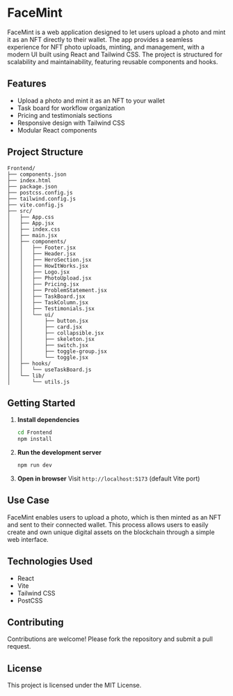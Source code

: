 # FaceMint

FaceMint is a web application designed to let users upload a photo and mint it as an NFT directly to their wallet. The app provides a seamless experience for NFT photo uploads, minting, and management, with a modern UI built using React and Tailwind CSS. The project is structured for scalability and maintainability, featuring reusable components and hooks.

## Features
- Upload a photo and mint it as an NFT to your wallet
- Task board for workflow organization
- Pricing and testimonials sections
- Responsive design with Tailwind CSS
- Modular React components

## Project Structure
```
Frontend/
├── components.json
├── index.html
├── package.json
├── postcss.config.js
├── tailwind.config.js
├── vite.config.js
├── src/
│   ├── App.css
│   ├── App.jsx
│   ├── index.css
│   ├── main.jsx
│   ├── components/
│   │   ├── Footer.jsx
│   │   ├── Header.jsx
│   │   ├── HeroSection.jsx
│   │   ├── HowItWorks.jsx
│   │   ├── Logo.jsx
│   │   ├── PhotoUpload.jsx
│   │   ├── Pricing.jsx
│   │   ├── ProblemStatement.jsx
│   │   ├── TaskBoard.jsx
│   │   ├── TaskColumn.jsx
│   │   ├── Testimonials.jsx
│   │   └── ui/
│   │       ├── button.jsx
│   │       ├── card.jsx
│   │       ├── collapsible.jsx
│   │       ├── skeleton.jsx
│   │       ├── switch.jsx
│   │       ├── toggle-group.jsx
│   │       └── toggle.jsx
│   ├── hooks/
│   │   └── useTaskBoard.js
│   └── lib/
│       └── utils.js
```

## Getting Started
1. **Install dependencies**
   ```bash
   cd Frontend
   npm install
   ```
2. **Run the development server**
   ```bash
   npm run dev
   ```
3. **Open in browser**
   Visit `http://localhost:5173` (default Vite port)

## Use Case
FaceMint enables users to upload a photo, which is then minted as an NFT and sent to their connected wallet. This process allows users to easily create and own unique digital assets on the blockchain through a simple web interface.

## Technologies Used
- React
- Vite
- Tailwind CSS
- PostCSS

## Contributing
Contributions are welcome! Please fork the repository and submit a pull request.

## License
This project is licensed under the MIT License.
